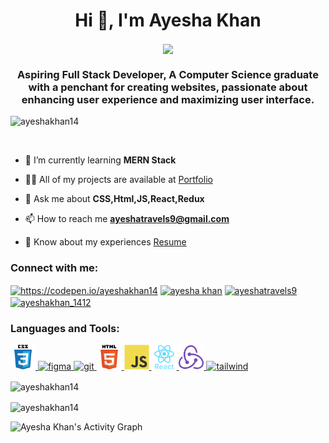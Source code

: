 <h1 align="center">Hi 👋, I'm Ayesha Khan</h1>
<p align="center">
<img align="center" src="https://readme-typing-svg.demolab.com?font=Fira+Code&size=40&pause=1000&color=F79912&vCenter=true&width=500&lines=Hello%2CI'm++Ayesha+Khan;Frontend+Developer"/></p>
 <h3 align="center">Aspiring Full Stack Developer, A Computer Science graduate with a penchant for creating websites, passionate about enhancing user experience and maximizing user interface.</h3>

<p align="left"> <img src="https://komarev.com/ghpvc/?username=ayeshakhan14&label=Profile%20views&color=0e75b6&style=flat" alt="ayeshakhan14" /> </p>

<p align="left"> <a href="https://twitter.com/" target="blank"><img src="https://img.shields.io/twitter/follow/?logo=twitter&style=for-the-badge" alt="" /></a> </p>

- 🌱 I’m currently learning **MERN Stack**

- 👨‍💻 All of my projects are available at <a href="https://ayeshakhan14.github.io/"/>Portfolio</a> 

- 💬 Ask me about **CSS,Html,JS,React,Redux**

- 📫 How to reach me **ayeshatravels9@gmail.com**

- 📄 Know about my experiences <a href="https://drive.google.com/file/d/1DAjYmP4cMlRcpkSr9sn8wS31za4Mec3b/view?usp=sharing">Resume</a>

<h3 align="left">Connect with me:</h3>
<p align="left">
<a href="https://codepen.io/https://codepen.io/ayeshakhan14" target="blank"><img align="center" src="https://raw.githubusercontent.com/rahuldkjain/github-profile-readme-generator/master/src/images/icons/Social/codepen.svg" alt="https://codepen.io/ayeshakhan14" height="30" width="40" /></a>
<a href="https://linkedin.com/in/ayesha khan" target="blank"><img align="center" src="https://raw.githubusercontent.com/rahuldkjain/github-profile-readme-generator/master/src/images/icons/Social/linked-in-alt.svg" alt="ayesha khan" height="30" width="40" /></a>
<a href="https://codesandbox.com/ayeshatravels9" target="blank"><img align="center" src="https://raw.githubusercontent.com/rahuldkjain/github-profile-readme-generator/master/src/images/icons/Social/codesandbox.svg" alt="ayeshatravels9" height="30" width="40" /></a>
<a href="https://instagram.com/ayeshakhan_1412" target="blank"><img align="center" src="https://raw.githubusercontent.com/rahuldkjain/github-profile-readme-generator/master/src/images/icons/Social/instagram.svg" alt="ayeshakhan_1412" height="30" width="40" /></a>
</p>

<h3 align="left">Languages and Tools:</h3>
<p align="left"> <a href="https://www.w3schools.com/css/" target="_blank" rel="noreferrer"> <img src="https://raw.githubusercontent.com/devicons/devicon/master/icons/css3/css3-original-wordmark.svg" alt="css3" width="40" height="40"/> </a> <a href="https://www.figma.com/" target="_blank" rel="noreferrer"> <img src="https://www.vectorlogo.zone/logos/figma/figma-icon.svg" alt="figma" width="40" height="40"/> </a> <a href="https://git-scm.com/" target="_blank" rel="noreferrer"> <img src="https://www.vectorlogo.zone/logos/git-scm/git-scm-icon.svg" alt="git" width="40" height="40"/> </a> <a href="https://www.w3.org/html/" target="_blank" rel="noreferrer"> <img src="https://raw.githubusercontent.com/devicons/devicon/master/icons/html5/html5-original-wordmark.svg" alt="html5" width="40" height="40"/> </a> <a href="https://developer.mozilla.org/en-US/docs/Web/JavaScript" target="_blank" rel="noreferrer"> <img src="https://raw.githubusercontent.com/devicons/devicon/master/icons/javascript/javascript-original.svg" alt="javascript" width="40" height="40"/> </a> <a href="https://reactjs.org/" target="_blank" rel="noreferrer"> <img src="https://raw.githubusercontent.com/devicons/devicon/master/icons/react/react-original-wordmark.svg" alt="react" width="40" height="40"/> </a> <a href="https://redux.js.org" target="_blank" rel="noreferrer"> <img background-color="gray" src="https://raw.githubusercontent.com/devicons/devicon/master/icons/redux/redux-original.svg" alt="redux" width="40" height="40"/> </a> <a href="https://tailwindcss.com/" target="_blank" rel="noreferrer"> <img src="https://www.vectorlogo.zone/logos/tailwindcss/tailwindcss-icon.svg" alt="tailwind" width="40" height="40"/> </a> </p>

<p><img align="center" src="https://github-readme-stats.vercel.app/api/top-langs?username=ayeshakhan14&show_icons=true&locale=en&layout=compact" alt="ayeshakhan14" /></p>
 
<!--   atitvity graph -->
<p><img align="center" src="https://github-readme-streak-stats.herokuapp.com/?user=ayeshakhan14&" alt="ayeshakhan14" /></p>
<div><img  alt="Ayesha Khan's Activity Graph" src="https://activity-graph.herokuapp.com/graph?username=Ayeshakhan14&bg_color=0D1117&color=FFA500&line=FFA500&point=FFA500&hide_border=true"/></div>
